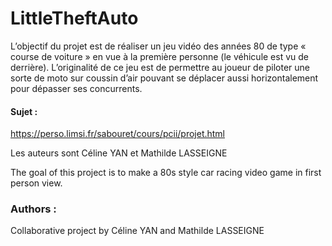 # LittleTheftAuto
L’objectif du projet est de réaliser un jeu vidéo des années 80 de type « course de voiture » en vue à la première personne (le véhicule est vu de derrière). 
L’originalité de ce jeu est de permettre au joueur de piloter une sorte de moto sur coussin d’air pouvant se déplacer aussi horizontalement pour dépasser ses concurrents.

#### Sujet :
https://perso.limsi.fr/sabouret/cours/pcii/projet.html

Les auteurs sont Céline YAN et Mathilde LASSEIGNE

The goal of this project is to make a 80s style car racing video game in first person view.

### Authors :
Collaborative project by Céline YAN and Mathilde LASSEIGNE
